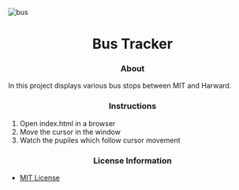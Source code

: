 ![bus](https://www.google.com/maps/search/bus+stops+between+harvard+and+mit/@42.3675519,-71.1168866,14z)

# <div align="center">Bus Tracker</div>

### <div align="center">About</div>

In this project displays various bus stops between MIT and Harward.

### <div align="center">Instructions</div>
 1. Open index.html in a browser
 2. Move the cursor in the window
 3. Watch the pupiles which follow cursor movement

### <div align="center">License Information</div>
 - [MIT License](https://mit-license.org/)


